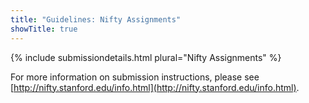 ```yaml
---
title: "Guidelines: Nifty Assignments"
showTitle: true
---
```

{% include submissiondetails.html plural="Nifty Assignments" %}

For more information on submission instructions, please see [http://nifty.stanford.edu/info.html](http://nifty.stanford.edu/info.html).

<!-- ## How Do I Submit My Proposal?

{% include generic-submission-block.html %}

{% include presenter-warning.html %}

{% include submission-questions category="Nifty Assignments" %} -->
